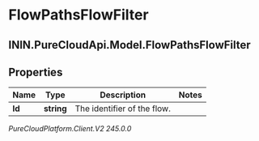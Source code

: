 # FlowPathsFlowFilter

## ININ.PureCloudApi.Model.FlowPathsFlowFilter

## Properties

|Name | Type | Description | Notes|
|------------ | ------------- | ------------- | -------------|
| **Id** | **string** | The identifier of the flow. | |



_PureCloudPlatform.Client.V2 245.0.0_
